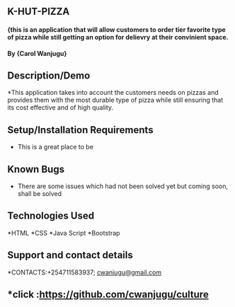 ## K-HUT-PIZZA #
#### {this is an application that will allow customers to order tier favorite type of pizza while still getting an option for delievry at their convinient space.
#### By **{Carol Wanjugu}**
## Description/Demo
*This application takes into account the customers needs on pizzas and provides them with the most durable type of pizza while still ensuring that its cost effective and of high quality.
## Setup/Installation Requirements
* This is a great place to be
## Known Bugs
* There are some issues which had not been solved yet but coming soon, shall be solved
## Technologies Used
*HTML
*CSS
*Java Script
*Bootstrap
## Support and contact details
*CONTACTS:+254711583937; cwanjugu@gmail.com
## *click :https://github.com/cwanjugu/culture

